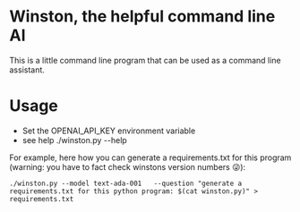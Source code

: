# Winston, the helpful command line AI

This is a little command line program that can be used as a command line assistant.


# Usage

* Set the OPENAI_API_KEY environment variable
* see help ./winston.py --help


For example, here how you can generate a requirements.txt for this program (warning: you have to fact check winstons version numbers 😜):
```shell
./winston.py --model text-ada-001   --question "generate a requirements.txt for this python program: $(cat winston.py)" > requirements.txt
```
